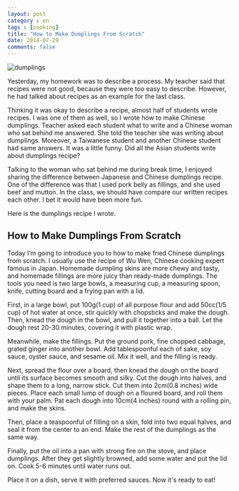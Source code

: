 ```yaml
---
layout: post
category : en
tags : [cooking]
title: "How to Make Dumplings From Scratch"
date: 2014-07-29
comments: false
---
```


![dumplings](https://lh3.googleusercontent.com/--WnMzvVCe84/UTigXK8nXLI/AAAAAAAAbHg/WZB7wZFAMpI/w620-h465-no/13+-+1)

Yesterday, my homework was to describe a process. My teacher said that recipes were not good, because they were too easy to describe. However, he had talked about recipes as an example for the last class.

Thinking it was okay to describe a recipe, almost half of students wrote recipes. I was one of them as well, so I wrote how to make Chinese dumplings. Teacher asked each student what to write and a Chinese woman who sat behind me answered. She told the teacher she was writing about dumplings. Moreover, a Taiwanese student and another Chinese student had same answers. It was a little funny. Did all the Asian students write about dumplings recipe?

Talking to the woman who sat behind me during break time, I enjoyed sharing the difference between Japanese and Chinese dumplings recipe. One of the difference was that I used pork belly as fillings, and she used beef and mutton. In the class, we should have compare our written recipes each other. I bet it would have been more fun.

Here is the dumplings recipe I wrote.

## How to Make Dumplings From Scratch

Today I’m going to introduce you to how to make fried Chinese dumplings from scratch. I usually use the recipe of Wu Wen, Chinese cooking expert famous in Japan. Homemade dumpling skins are more chewy and tasty, and homemade fillings are more juicy than ready-made dumplings. The tools you need is two large bowls, a measuring cup, a measuring spoon,  knife, cutting board and a frying pan with a lid.

First, in a large bowl, put 100g(1 cup) of all purpose flour and add 50cc(1/5 cup) of hot water at once, stir quickly with chopsticks and make the dough. Then, knead the dough in the bowl, and pull it together into a ball. Let the dough rest 20-30 minutes, covering it with plastic wrap.

Meanwhile, make the fillings. Put the ground pork, fine chopped cabbage, grated ginger into another bowl. Add tablespoonful each of sake, soy sauce, oyster sauce, and sesame oil. Mix it well, and the filling is ready.

Next, spread the flour over a board, then knead the dough on the board until its surface becomes smooth and silky. Cut the dough into halves, and shape them to a long, narrow stick. Cut them into 2cm(0.8 inches) wide pieces. Place each small lump of dough on a floured board, and roll them with your palm. Pat each dough into 10cm(4 inches) round with a rolling pin, and make the skins.

Then, place a teaspoonful of filling on a skin, fold into two equal halves, and seal it from the center to an end. Make the rest of the dumplings as the same way.

Finally, put the oil into a pan with strong fire on the stove, and place dumplings. After they get slightly browned, add some water and put the lid on. Cook 5-6 minutes until water runs out.

Place it on a dish, serve it with preferred sauces. Now it's ready to eat!